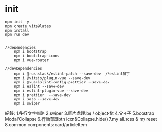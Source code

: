 # init


```
npm init -y
npm create vite@lates
npm install
npm run dev


//dependencies
    npm i bootstrap
    npm i bootstrap-icons
    npm i vue-router

//devDependencies
    npm i @rushstack/eslint-patch --save-dev  //eslint補丁
    npm i @vitejs/plugin-vue --save-dev 
    npm i @vue/eslint-config-prettier --save-dev
    npm i eslint --save-dev
    npm i eslint-plugin-vue --save-dev
    npm i prettier  --save-dev
    npm i sass --save-dev
    npm i swiper
```

紀錄:
1.多行文字省略
2.swiper 
3.圖片處理:bg / object-fit
4.父->子
5.boostrap Modal/Collapse
6.行動菜單btn icon&Collapse.hide()
7.my all.scss & my reset
8.common components: card/articleItem

